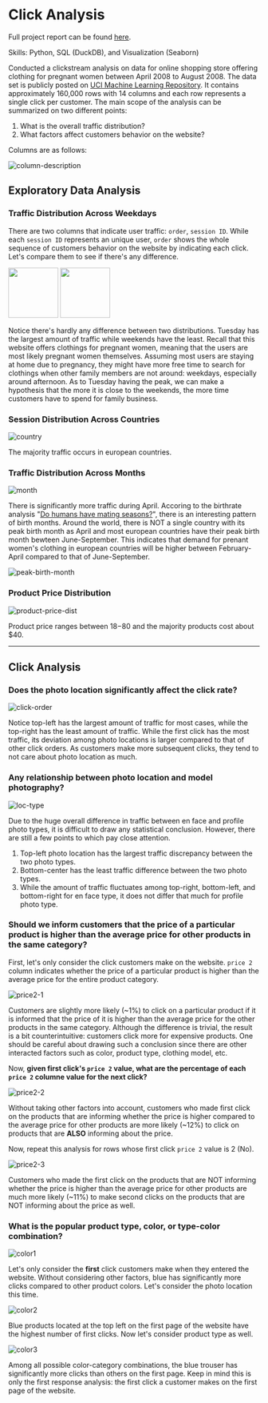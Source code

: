 # Click Analysis

Full project report can be found [here](./analysis.ipynb).

Skills: Python, SQL (DuckDB), and Visualization (Seaborn)

Conducted a clickstream analysis on data for online shopping store offering clothing for pregnant women between April 2008 to August 2008. The data set is publicly posted on [UCI Machine Learning Repository](https://archive.ics.uci.edu/ml/datasets/clickstream+data+for+online+shopping). It contains approximately 160,000 rows with 14 columns and each row represents a single click per customer. The main scope of the analysis can be summarized on two different points:

1. What is the overall traffic distribution?
2. What factors affect customers behavior on the website?

Columns are as follows:

![column-description](./img/2-columns.png)
 
## Exploratory Data Analysis

### Traffic Distribution Across Weekdays

There are two columns that indicate user traffic: `order`, `session ID`. While each `session ID` represents an unique user, `order` shows the whole sequence of customers behavior on the website by indicating each click. Let's compare them to see if there's any difference.

<p float="left">
  <img src="./img/3-click-dist.png" width="100" />
  <img src="./img/4-session-dist.png" width="100" /> 
</p>

Notice there's hardly any difference between two distributions. Tuesday has the largest amount of traffic while weekends have the least. Recall that this website offers clothings for pregnant women, meaning that the users are most likely pregnant women themselves. Assuming most users are staying at home due to pregnancy, they might have more free time to search for clothings when other family members are not around: weekdays, especially around afternoon. As to Tuesday having the peak, we can make a hypothesis that the more it is close to the weekends, the more time customers have to spend for family business.

### Session Distribution Across Countries

![country](./img/5-country-dist.png)

The majority traffic occurs in european countries.

### Traffic Distribution Across Months

![month](./img/6-month-dist.png)

There is significantly more traffic during April. Accoring to the birthrate analysis "[Do humans have mating seasons?](https://visme.co/blog/most-common-birthday/)", there is an interesting pattern of birth months. Around the world, there is NOT a single country with its peak birth month as April and most european countries have their peak birth month bewteen June-September. This indicates that demand for prenant women's clothing in european countries will be higher between February-April compared to that of June-September.

![peak-birth-month](./img/1.peak-birth-month.png)

### Product Price Distribution

![product-price-dist](./img/7-price-dist.png)

Product price ranges between $18-$80 and the majority products cost about $40.

---

## Click Analysis

### Does the photo location significantly affect the click rate?

![click-order](./img/8-click-order.png)

Notice top-left has the largest amount of traffic for most cases, while the top-right has the least amount of traffic. While the first click has the most traffic, its deviation among photo locations is larger compared to that of other click orders. As customers make more subsequent clicks, they tend to not care about photo location as much.

### Any relationship between photo location and model photography?

![loc-type](./img/9-photo-type-vs-loc.png)

Due to the huge overall difference in traffic between en face and profile photo types, it is difficult to draw any statistical conclusion. However, there are still a few points to which pay close attention.

1. Top-left photo location has the largest traffic discrepancy between the two photo types.
2. Bottom-center has the least traffic difference between the two photo types.
3. While the amount of traffic fluctuates among top-right, bottom-left, and bottom-right for en face type, it does not differ that much for profile photo type.

### Should we inform customers that the price of a particular product is higher than the average price for other products in the same category?

First, let's only consider the click customers make on the website. `price 2` column indicates whether the price of a particular product is higher than the average price for the entire product category.

![price2-1](./img/10-price2-1.png)

Customers are slightly more likely (~1%) to click on a particular product if it is informed that the price of it is higher than the average price for the other products in the same category. Although the difference is trivial, the result is a bit counterintuitive: customers click more for expensive products. One should be careful about drawing such a conclusion since there are other interacted factors such as color, product type, clothing model, etc.

Now, **given first click's `price 2` value, what are the percentage of each `price 2` columne value for the next click?**

![price2-2](./img/11-price2-2.png)

Without taking other factors into account, customers who made first click on the products that are informing whether the price is higher compared to the average price for other products are more likely (~12%) to click on products that are **ALSO** informing about the price.

Now, repeat this analysis for rows whose first click `price 2` value is 2 (No).

![price2-3](./img/12-price2-2.png)

Customers who made the first click on the products that are NOT informing whether the price is higher than the average price for other products are much more likely (~11%) to make second clicks on the products that are NOT informing about the price as well.

###  What is the popular product type, color, or type-color combination?

![color1](./img/13-color.png)

Let's only consider the **first** click customers make when they entered the website. Without considering other factors, blue has significantly more clicks compared to other product colors. Let's consider the photo location this time.

![color2](./img/14-color2.png)

Blue products located at the top left on the first page of the website have the highest number of first clicks. Now let's consider product type as well.

![color3](./img/15-color3.png)

Among all possible color-category combinations, the blue trouser has significantly more clicks than others on the first page. Keep in mind this is only the first response analysis: the first click a customer makes on the first page of the website.